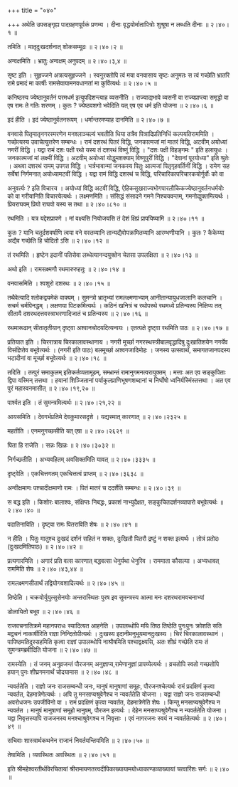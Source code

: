 +++
title = "०४०"

+++
अथेति उपसङ्गृह्य पादग्रहणपूर्वकं प्रणम्य । दीनाः वृद्धयोर्मातापित्रोः शुश्रूषा न लब्धति दीनाः  ॥  २।४०।१  ॥   

  

तमिति । मातृदुःखदर्शनात् शोकसम्मूढः  ॥  २।४०।२  ॥   

  

अन्वक्षमिति । भ्रातुः अन्वक्षम् अनुपदम्  ॥  २।४०।३,४  ॥   

  

सृष्ट इति । सुहृज्जने अत्रत्यसुहृज्जने । स्वनुरक्तोपि त्वं मया वनवासाय सृष्टः अनुमतः स त्वं गच्छेति भ्रातरि रामे प्रमादं मा कार्षीः रामसेवायामनवधानतां मा कुर्वित्यर्थः  ॥  २।४०।५  ॥   

  

कनिष्ठस्य ज्येष्ठानुवर्तनं परमधर्म इत्युपदिशन्त्याह व्यसनीति । राज्याद्यभावे व्यसनी वा राज्यप्राप्त्या समृद्धो वा एष रामः ते गतिः शरणम् । कुतः ? ज्येष्ठवशगो भवेदिति यत् एष एव धर्म इति योजना  ॥  २।४०।६  ॥   

  

इदं हीति । इदं ज्येष्ठानुर्वतनरूपम् । धर्मान्तरमप्याह दानमिति  ॥  २।४०।७  ॥   

  

वनवासे पितृमातृनगरस्मरणेन मनश्लाञ्चल्यं भवतीति धिया तत्रैव पित्रादिप्रतिनिधिं कल्पयतिराममिति । गच्छेत्यस्य उवाचेत्युत्तरेण सम्बन्धः । रामं दशरथं पितरं विद्धि, जनकात्मजां मां मातरं विद्धि, अटवीम् अयोध्यां नगरीं विद्धि । यद्वा रामं दशः पक्षी रथो यस्य तं दशरथं विष्णुं विद्धि । "दशः पक्षी विहङ्गमः " इति हलायुधः । जनकात्मजां मां लक्ष्मीं विद्धि । अटवीम् अयोध्यां योद्धुमशक्याम् विष्णुपुरीं विद्धि । "देवानां पूरयोध्या" इति श्रुतेः । अथवा दशरथं रामम् उपगत विद्धि । भर्त्रभावान्मां जनकस्य पितुः आत्मजां पितृगृहवर्तिनीं विद्धि । रामेण सह सर्वेषां निर्गमनात् अयोध्यामटवीं विद्धि । यद्वा रामं विद्धि दशरथं च विद्धि, परिचारिकापरिचारकयोर्गुर्वोः को वा  

अनुवर्त्यः ? इति विचारय । अयोध्यां विद्धि अटवीं विद्धि, ऐहिकसुखराज्यभोगपारलौकिकज्येष्ठानुवर्तनधर्मयोः को वा गरीयानिति विचारयेत्यर्थः । लक्ष्मणमिति । संसिद्धं संसादने गमने निश्चयवन्तम्, गमनोद्युक्तमित्यर्थः । प्रियराघवम् प्रियो राघवो यस्य स तथा  ॥  २।४०।८१०  ॥   

  

रथमिति । यत्र यद्देशप्रापणे । मां वक्ष्यसि नियोजयसि तं देशं क्षिप्रं प्रापयिष्यामि  ॥  २।४०।११  ॥   

  

कुतः ? यानि चतुर्दशवर्षाणि त्वया वने वस्तव्यानि तान्यद्यैवोपक्रमितव्यानि आरम्भणीयानि । कुतः ? कैकेय्या अद्यैव गच्छेति हि चोदितो ऽसि  ॥  २।४०।१२  ॥   

  

तं रथमिति । हृष्टेन इदानीं पतिसेवा लब्धेत्यानन्दयुक्तेन चेतसा उपलक्षिता  ॥  २।४०।१३  ॥   

  

अथो इति । रामसक्ष्मणौ रथमारुरुहतुः  ॥  २।४०।१४  ॥   

  

वनवासमिति । श्वशुरो दशरथः  ॥  २।४०।१५  ॥   

  

तथैवेत्यादि श्लोकद्वयमेकं वाक्यम् । सुमन्त्रो भ्रातृभ्यां रामलक्ष्मणाभ्याम् आनीतान्यायुधजालानि कलचानि । सचर्म चर्मपिनद्धम् । लक्षणया पिटकमित्यर्थः । कठिनं खनित्रं च रथोपस्थे रथमध्ये प्रतिन्यस्य निक्षिप्य तत् सीतायै दशरथदत्तवस्त्राभरणादिजातं च प्रतिन्यस्य  ॥  २।४०।१६  ॥   

  

रथमारूढान् सीतातृतीयान् दृष्ट्वा अश्वानचोदयदित्यन्वयः । एतत्पक्षे दृष्ट्वा रथमिति पाठः  ॥  २।४०।१७  ॥   

  

प्रतियात इति । चिररात्राय चिरकालावस्थानाय । नगरी मूर्च्छा नगरस्थस्त्रीबालवृद्धादिषु दुःखातिशयेन नगर्येव विसंज्ञितेव बभूवेत्यर्थः । (नगरी इति पाठः) बलमूर्च्छा अश्वगजादिमोहः । जनस्य उत्सवार्थं, समागतजानपदस्य भटादीनां वा मूर्च्छा बभूवेत्यर्थः  ॥  २।४०।१८  ॥   

  

तदिति । तत्पुरं समाकुलम् इतिकर्तव्यतामूढम्, सम्भ्रान्तं रामानुगमनत्वरायुक्तम् । मत्ताः अत एव सङ्कुपिताः द्विपा यस्मिन् तत्तथा । हयानां शिञ्जितानां पर्याकुलप्राणिभूषणशब्दानां च निर्घोषो ध्वनिर्यस्मिंस्तत्तथा । अत एव पुरं महास्वनमासीत्  ॥  २।४०।१९,२०  ॥   

  

पार्श्वत इति । तं सुमन्त्रमित्यर्थः  ॥  २।४०।२१,२२  ॥   

  

आयसमिति । देवगर्भप्रतिमे देवकुमारसदृशे । यद्यस्मात् कारणात्  ॥  २।४०।२३२५  ॥   

  

महतीति । एनमनुगच्छसीति यत् एषा  ॥  २।४०।२६२९  ॥   

  

पिता हि राजेति । सन्नः खिन्नः  ॥  २।४०।३०३२  ॥   

  

निर्गच्छतीति । अभ्यवहितम् अवसिक्तमिति यावत्  ॥  २।४०।३३३५  ॥   

  

दृष्ट्वेति । एकचित्तगतम् एकचित्तत्वं प्राप्तम्  ॥  २।४०।३६३८  ॥   

  

अन्वीक्षमाणः पश्चादीक्षमाणो रामः । पितं मातरं च ददर्शेति सम्बन्धः  ॥  २।४०।३९  ॥   

  

स बद्ध इति । किशोरः बालाश्वः, संक्षिप्तः निबद्धः, प्रकाशं नाभ्युदैक्षत, सङ्कुचितदर्शनव्यापारो बभूवेत्यर्थः  ॥  २।४०।४०  ॥   

  

पदातिनाविति । दृष्ट्वा रामः पितराविति शेषः  ॥  २।४०।४१  ॥   

  

न हीति । पितुः मातुश्च दुःखदं दर्शनं सहितं न शक्तः, दुःखितौ पितरौ द्रष्टुं न शक्त इत्यर्थः । तोत्रं प्रतोदः (दुःखदमितिपाठः)  ॥  २।४०।४२  ॥   

  

प्रत्यगारमिति । अगारं प्रति वत्स कारणात् बद्धवत्सा धेनुर्यथा धेनुरिव । राममाता कौसल्या । अभ्यधावत् राममिति शेषः  ॥  २।४०।४३,४४  ॥   

  

रामलक्ष्मणसीतार्थं तद्वियोगवशादित्यर्थः  ॥  २।४०।४५  ॥   

  

तिष्ठेति । चक्रयोर्युयुत्सुसेनयोः अन्तरास्थितः पुरष इव सुमन्त्रस्य आत्मा मनः दशरथरामवचनाभ्यां  

डोलायितो बभूव  ॥  २।४०।४६  ॥   

  

राजवचनातिक्रमे महानपराधः स्यादित्यत आहनेति । उपालब्धोपि मयि तिष्ठ तिष्ठेति पुनःपुनः क्रोशति सति मद्वचनं नाकार्षीरिति राज्ञा निन्दितोपीत्यर्थः । दुःखस्य इदानीमनुभूयमानदुःखस्य । चिरं चिरकालावस्थानं । पापिष्ठमतिदुस्सहमिति कृत्वा राज्ञां उपालब्धोपि नाश्रौषमिति पश्चाद्वक्ष्यसि, अतः शीघ्रं गच्छेति रामः तं सुमन्त्रमब्रवीदिति योजना  ॥  २।४०।४७  ॥   

  

रामस्येति । तं जनम् अनुव्रजन्तं पौरजनम् अनुज्ञाप्य,रामेणानुज्ञां प्रापय्येत्यर्थः । व्रचतोपि स्वतो गच्छतोपि हयान् पुनः शीघ्रगमनार्थं चोदयामास  ॥  २।४०।४८  ॥   

  

न्यवर्ततेति । राज्ञो जनः राजसम्बन्धी जनः, मानुषं मानुषाणां समूहः, पौरजनश्चेत्यर्थः रामं प्रदक्षिणं कृत्वा न्यवर्तत, देहमात्रेणेत्यर्थः । अपि तु मनसाप्यश्रुवेगैश्च न न्यवर्ततेति योजना । यद्वा राज्ञो जनः राजसम्बन्धी अवरोधजनः उपजीविनो वा । रामं प्रदक्षिणं कृत्वा न्यवर्तत, देहमात्रेणेति शेषः । किन्तु मनसाप्यश्रुवेगैश्च न न्यवर्तत । मानुषं मानुषाणां समूहो मानुषम्, पौरजन इत्यर्थः । देहेन मनसाप्यश्रुवेगैश्च न न्यवर्ततेति योजना । यद्वा निवृत्तस्यापि राजजनस्य मनश्चाश्रुवेगश्च न निवृत्ताः । एवं नागरजनः स्वयं न न्यवर्ततेत्यर्थः  ॥  २।४०।४९  ॥   

  

सचिवाः शास्त्रार्थकथनेन राजानं निवर्तयन्तियमिति  ॥  २।४०।५०  ॥   

  

तेषामिति । व्यवस्थितः अवस्थितः  ॥  २।४०।५१  ॥   

  

इति श्रीमहेश्वरतीर्थविरचितायां श्रीरामायणतत्त्वदीपिकाख्यायामयोध्याकाण्डव्याख्यायां चत्वारिंशः सर्गः  ॥  २।४०  ॥   

  

  

